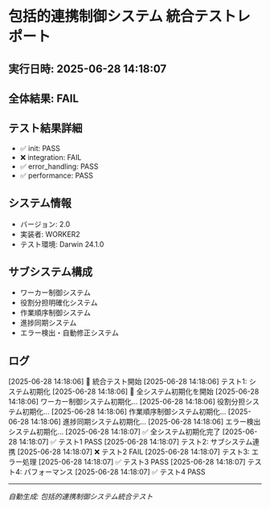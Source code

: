 # 包括的連携制御システム 統合テストレポート

## 実行日時: 2025-06-28 14:18:07
## 全体結果: FAIL

## テスト結果詳細
- ✅ init: PASS
- ❌ integration: FAIL
- ✅ error_handling: PASS
- ✅ performance: PASS

## システム情報
- バージョン: 2.0
- 実装者: WORKER2
- テスト環境: Darwin 24.1.0

## サブシステム構成
- ワーカー制御システム
- 役割分担明確化システム
- 作業順序制御システム
- 進捗同期システム
- エラー検出・自動修正システム

## ログ
[2025-06-28 14:18:06] 🧪 統合テスト開始
[2025-06-28 14:18:06] テスト1: システム初期化
[2025-06-28 14:18:06] 🚀 全システム初期化を開始
[2025-06-28 14:18:06] ワーカー制御システム初期化...
[2025-06-28 14:18:06] 役割分担システム初期化...
[2025-06-28 14:18:06] 作業順序制御システム初期化...
[2025-06-28 14:18:06] 進捗同期システム初期化...
[2025-06-28 14:18:06] エラー検出システム初期化...
[2025-06-28 14:18:07] ✅ 全システム初期化完了
[2025-06-28 14:18:07] ✅ テスト1 PASS
[2025-06-28 14:18:07] テスト2: サブシステム連携
[2025-06-28 14:18:07] ❌ テスト2 FAIL
[2025-06-28 14:18:07] テスト3: エラー処理
[2025-06-28 14:18:07] ✅ テスト3 PASS
[2025-06-28 14:18:07] テスト4: パフォーマンス
[2025-06-28 14:18:07] ✅ テスト4 PASS

---
*自動生成: 包括的連携制御システム統合テスト*
